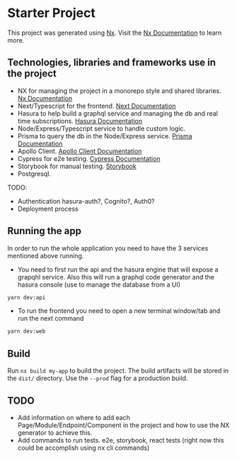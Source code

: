 

# Starter Project

This project was generated using [Nx](https://nx.dev).
Visit the [Nx Documentation](https://nx.dev) to learn more.

## Technologies, libraries and frameworks use in the project
- NX for managing the project in a monorepo style and shared libraries.  [Nx Documentation](https://nx.dev)
- Next/Typescript for the frontend. [Next Documentation](https://nextjs.org/docs/getting-started)
- Hasura to help build a graphql service and managing the db and real time subscriptions. [Hasura Documentation](https://hasura.io/docs/latest/index/)
- Node/Express/Typescript service to handle custom logic.
- Prisma to query the db in the Node/Express service. [Prisma Documentation](https://www.prisma.io/docs)
- Apollo Client. [Apollo Client Documentation](https://www.apollographql.com/docs/react/)
- Cypress for e2e testing. [Cypress Documentation](https://docs.cypress.io/guides/overview/why-cypress)
- Storybook for manual testing. [Storybook](https://storybook.js.org/docs/react/get-started/introduction)
- Postgresql.

TODO:
- Authentication hasura-auth?, Cognito?, Auth0?
- Deployment process
## Running the app
In order to run the whole application you need to have the 3 services mentioned above running.

- You need to first run the api and the hasura engine that will expose a grapqhl service. Also this will run a graphql code generator and the hasura console (use to manage the database from a UI)
```bash
yarn dev:api
```
- To run the frontend you need to open a new terminal window/tab and run the next command
```bash
yarn dev:web
```

## Build

Run `nx build my-app` to build the project. The build artifacts will be stored in the `dist/` directory. Use the `--prod` flag for a production build.

## TODO
- Add information on where to add each Page/Module/Endpoint/Component in the project and how to use the NX generator to achieve this.
- Add commands to run tests. e2e, storybook, react tests (right now this could be accomplish using nx cli commands)
